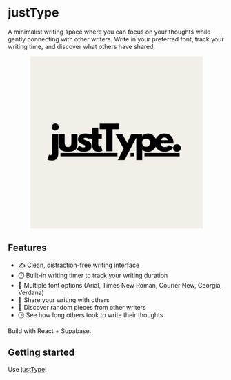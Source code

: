 # justType

A minimalist writing space where you can focus on your thoughts while gently connecting with other writers. Write in your preferred font, track your writing time, and discover what others have shared.

<p align="center">
  <img src="./public/justType.png" width="400" alt="justType">
</p>

## Features

- ✍️ Clean, distraction-free writing interface
- ⏱️ Built-in writing timer to track your writing duration
- 🎨 Multiple font options (Arial, Times New Roman, Courier New, Georgia, Verdana)
- 🤝 Share your writing with others
- 📖 Discover random pieces from other writers
- 🕒 See how long others took to write their thoughts

Build with React + Supabase.

## Getting started

Use [justType](https://olivcho.github.io/justType/)!